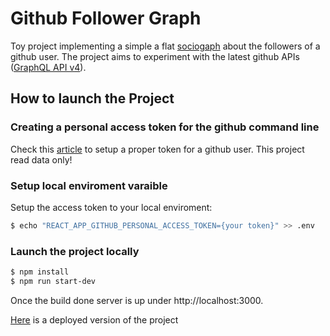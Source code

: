 # Github Follower Graph

Toy project implementing a simple a flat [sociogaph](https://en.wikipedia.org/wiki/Sociometry) about the followers of a github user.
The project aims to experiment with the latest github APIs ([GraphQL API v4](https://developer.github.com/v4/)).

## How to launch the Project

### Creating a personal access token for the github command line

Check this [article](https://help.github.com/en/github/authenticating-to-github/creating-a-personal-access-token-for-the-command-line) to setup a proper token for a github user.
This project read data only!

### Setup local enviroment varaible
Setup the access token to your local enviroment:

```bash
$ echo "REACT_APP_GITHUB_PERSONAL_ACCESS_TOKEN={your token}" >> .env
```

### Launch the project locally

```bash
$ npm install
$ npm run start-dev
```
Once the build done server is up under http://localhost:3000.

[Here](https://gitfollowersocio.herokuapp.com/) is a deployed version of the project